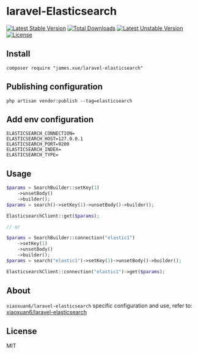 # laravel-Elasticsearch

[![Latest Stable Version](https://poser.pugx.org/james.xue/laravel-elasticsearch/v/stable.svg)](https://packagist.org/packages/james.xue/laravel-elasticsearch) 
[![Total Downloads](https://poser.pugx.org/james.xue/laravel-elasticsearch/downloads.svg)](https://packagist.org/packages/james.xue/laravel-elasticsearch) 
[![Latest Unstable Version](https://poser.pugx.org/james.xue/laravel-elasticsearch/v/unstable.svg)](https://packagist.org/packages/james.xue/laravel-elasticsearch) 
[![License](https://poser.pugx.org/james.xue/laravel-elasticsearch/license.svg)](https://packagist.org/packages/james.xue/laravel-elasticsearch)

## Install

```shell
composer require "james.xue/laravel-elasticsearch"
```

## Publishing configuration
```angular2html
php artisan vendor:publish --tag=elasticsearch
```

## Add env configuration 
```
ELASTICSEARCH_CONNECTION=
ELASTICSEARCH_HOST=127.0.0.1
ELASTICSEARCH_PORT=9200
ELASTICSEARCH_INDEX=
ELASTICSEARCH_TYPE=
```

## Usage
``` php
$params = SearchBuilder::setKey(1)
    ->unsetBody()
    ->builder();
$params = search()->setKey(1)->unsetBody()->builder();

ElasticsearchClient::get($params);

// or

$params = SearchBuilder::connection("elastic1")
    ->setKey(1)
    ->unsetBody()
    ->builder();
$params = search("elastic1")->setKey(1)->unsetBody()->builder();

ElasticsearchClient::connection("elastic1")->get($params);
```

## About 
`xiaoxuan6/laravel-elasticsearch` specific configuration and use, refer to: [xiaoxuan6/laravel-elasticsearch](https://github.com/xiaoxuan6/laravel-elasticsearch)

## License

MIT
